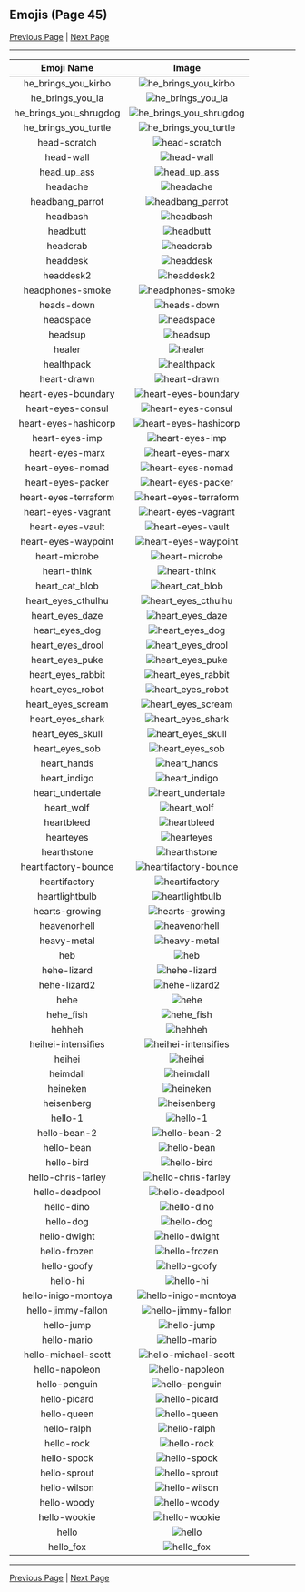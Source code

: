 
## Emojis (Page 45)

[Previous Page](/docs/hc/page-h-0044.md)
  | [Next Page](/docs/hc/page-h-0046.md)

<hr />

|Emoji Name|Image|
| :-: | :-: |
|he_brings_you_kirbo| ![he_brings_you_kirbo](/emojis/hc/he_brings_you_kirbo.png)|
|he_brings_you_la| ![he_brings_you_la](/emojis/hc/he_brings_you_la.png)|
|he_brings_you_shrugdog| ![he_brings_you_shrugdog](/emojis/hc/he_brings_you_shrugdog.png)|
|he_brings_you_turtle| ![he_brings_you_turtle](/emojis/hc/he_brings_you_turtle.png)|
|head-scratch| ![head-scratch](/emojis/hc/head-scratch.gif)|
|head-wall| ![head-wall](/emojis/hc/head-wall.gif)|
|head_up_ass| ![head_up_ass](/emojis/hc/head_up_ass.png)|
|headache| ![headache](/emojis/hc/headache.png)|
|headbang_parrot| ![headbang_parrot](/emojis/hc/headbang_parrot.gif)|
|headbash| ![headbash](/emojis/hc/headbash.gif)|
|headbutt| ![headbutt](/emojis/hc/headbutt.gif)|
|headcrab| ![headcrab](/emojis/hc/headcrab.gif)|
|headdesk| ![headdesk](/emojis/hc/headdesk.gif)|
|headdesk2| ![headdesk2](/emojis/hc/headdesk2.gif)|
|headphones-smoke| ![headphones-smoke](/emojis/hc/headphones-smoke.jpg)|
|heads-down| ![heads-down](/emojis/hc/heads-down.png)|
|headspace| ![headspace](/emojis/hc/headspace.png)|
|headsup| ![headsup](/emojis/hc/headsup.png)|
|healer| ![healer](/emojis/hc/healer.jpg)|
|healthpack| ![healthpack](/emojis/hc/healthpack.png)|
|heart-drawn| ![heart-drawn](/emojis/hc/heart-drawn.png)|
|heart-eyes-boundary| ![heart-eyes-boundary](/emojis/hc/heart-eyes-boundary.png)|
|heart-eyes-consul| ![heart-eyes-consul](/emojis/hc/heart-eyes-consul.png)|
|heart-eyes-hashicorp| ![heart-eyes-hashicorp](/emojis/hc/heart-eyes-hashicorp.png)|
|heart-eyes-imp| ![heart-eyes-imp](/emojis/hc/heart-eyes-imp.png)|
|heart-eyes-marx| ![heart-eyes-marx](/emojis/hc/heart-eyes-marx.png)|
|heart-eyes-nomad| ![heart-eyes-nomad](/emojis/hc/heart-eyes-nomad.png)|
|heart-eyes-packer| ![heart-eyes-packer](/emojis/hc/heart-eyes-packer.png)|
|heart-eyes-terraform| ![heart-eyes-terraform](/emojis/hc/heart-eyes-terraform.png)|
|heart-eyes-vagrant| ![heart-eyes-vagrant](/emojis/hc/heart-eyes-vagrant.png)|
|heart-eyes-vault| ![heart-eyes-vault](/emojis/hc/heart-eyes-vault.png)|
|heart-eyes-waypoint| ![heart-eyes-waypoint](/emojis/hc/heart-eyes-waypoint.png)|
|heart-microbe| ![heart-microbe](/emojis/hc/heart-microbe.png)|
|heart-think| ![heart-think](/emojis/hc/heart-think.png)|
|heart_cat_blob| ![heart_cat_blob](/emojis/hc/heart_cat_blob.png)|
|heart_eyes_cthulhu| ![heart_eyes_cthulhu](/emojis/hc/heart_eyes_cthulhu.png)|
|heart_eyes_daze| ![heart_eyes_daze](/emojis/hc/heart_eyes_daze.png)|
|heart_eyes_dog| ![heart_eyes_dog](/emojis/hc/heart_eyes_dog.png)|
|heart_eyes_drool| ![heart_eyes_drool](/emojis/hc/heart_eyes_drool.png)|
|heart_eyes_puke| ![heart_eyes_puke](/emojis/hc/heart_eyes_puke.png)|
|heart_eyes_rabbit| ![heart_eyes_rabbit](/emojis/hc/heart_eyes_rabbit.png)|
|heart_eyes_robot| ![heart_eyes_robot](/emojis/hc/heart_eyes_robot.png)|
|heart_eyes_scream| ![heart_eyes_scream](/emojis/hc/heart_eyes_scream.png)|
|heart_eyes_shark| ![heart_eyes_shark](/emojis/hc/heart_eyes_shark.png)|
|heart_eyes_skull| ![heart_eyes_skull](/emojis/hc/heart_eyes_skull.png)|
|heart_eyes_sob| ![heart_eyes_sob](/emojis/hc/heart_eyes_sob.png)|
|heart_hands| ![heart_hands](/emojis/hc/heart_hands.gif)|
|heart_indigo| ![heart_indigo](/emojis/hc/heart_indigo.png)|
|heart_undertale| ![heart_undertale](/emojis/hc/heart_undertale.png)|
|heart_wolf| ![heart_wolf](/emojis/hc/heart_wolf.png)|
|heartbleed| ![heartbleed](/emojis/hc/heartbleed.png)|
|hearteyes| ![hearteyes](/emojis/hc/hearteyes.gif)|
|hearthstone| ![hearthstone](/emojis/hc/hearthstone.png)|
|heartifactory-bounce| ![heartifactory-bounce](/emojis/hc/heartifactory-bounce.gif)|
|heartifactory| ![heartifactory](/emojis/hc/heartifactory.png)|
|heartlightbulb| ![heartlightbulb](/emojis/hc/heartlightbulb.png)|
|hearts-growing| ![hearts-growing](/emojis/hc/hearts-growing.gif)|
|heavenorhell| ![heavenorhell](/emojis/hc/heavenorhell.png)|
|heavy-metal| ![heavy-metal](/emojis/hc/heavy-metal.gif)|
|heb| ![heb](/emojis/hc/heb.png)|
|hehe-lizard| ![hehe-lizard](/emojis/hc/hehe-lizard.png)|
|hehe-lizard2| ![hehe-lizard2](/emojis/hc/hehe-lizard2.png)|
|hehe| ![hehe](/emojis/hc/hehe.png)|
|hehe_fish| ![hehe_fish](/emojis/hc/hehe_fish.png)|
|hehheh| ![hehheh](/emojis/hc/hehheh.png)|
|heihei-intensifies| ![heihei-intensifies](/emojis/hc/heihei-intensifies.gif)|
|heihei| ![heihei](/emojis/hc/heihei.png)|
|heimdall| ![heimdall](/emojis/hc/heimdall.png)|
|heineken| ![heineken](/emojis/hc/heineken.png)|
|heisenberg| ![heisenberg](/emojis/hc/heisenberg.jpg)|
|hello-1| ![hello-1](/emojis/hc/hello-1.gif)|
|hello-bean-2| ![hello-bean-2](/emojis/hc/hello-bean-2.gif)|
|hello-bean| ![hello-bean](/emojis/hc/hello-bean.gif)|
|hello-bird| ![hello-bird](/emojis/hc/hello-bird.gif)|
|hello-chris-farley| ![hello-chris-farley](/emojis/hc/hello-chris-farley.gif)|
|hello-deadpool| ![hello-deadpool](/emojis/hc/hello-deadpool.gif)|
|hello-dino| ![hello-dino](/emojis/hc/hello-dino.gif)|
|hello-dog| ![hello-dog](/emojis/hc/hello-dog.gif)|
|hello-dwight| ![hello-dwight](/emojis/hc/hello-dwight.gif)|
|hello-frozen| ![hello-frozen](/emojis/hc/hello-frozen.gif)|
|hello-goofy| ![hello-goofy](/emojis/hc/hello-goofy.gif)|
|hello-hi| ![hello-hi](/emojis/hc/hello-hi.gif)|
|hello-inigo-montoya| ![hello-inigo-montoya](/emojis/hc/hello-inigo-montoya.gif)|
|hello-jimmy-fallon| ![hello-jimmy-fallon](/emojis/hc/hello-jimmy-fallon.gif)|
|hello-jump| ![hello-jump](/emojis/hc/hello-jump.gif)|
|hello-mario| ![hello-mario](/emojis/hc/hello-mario.gif)|
|hello-michael-scott| ![hello-michael-scott](/emojis/hc/hello-michael-scott.gif)|
|hello-napoleon| ![hello-napoleon](/emojis/hc/hello-napoleon.gif)|
|hello-penguin| ![hello-penguin](/emojis/hc/hello-penguin.gif)|
|hello-picard| ![hello-picard](/emojis/hc/hello-picard.gif)|
|hello-queen| ![hello-queen](/emojis/hc/hello-queen.gif)|
|hello-ralph| ![hello-ralph](/emojis/hc/hello-ralph.gif)|
|hello-rock| ![hello-rock](/emojis/hc/hello-rock.gif)|
|hello-spock| ![hello-spock](/emojis/hc/hello-spock.gif)|
|hello-sprout| ![hello-sprout](/emojis/hc/hello-sprout.gif)|
|hello-wilson| ![hello-wilson](/emojis/hc/hello-wilson.png)|
|hello-woody| ![hello-woody](/emojis/hc/hello-woody.gif)|
|hello-wookie| ![hello-wookie](/emojis/hc/hello-wookie.gif)|
|hello| ![hello](/emojis/hc/hello.jpg)|
|hello_fox| ![hello_fox](/emojis/hc/hello_fox.gif)|

<hr/>

[Previous Page](/docs/hc/page-h-0044.md)
  | [Next Page](/docs/hc/page-h-0046.md)